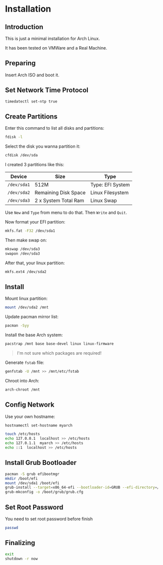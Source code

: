 # Installation

## Introduction

This is just a minimal installation for Arch Linux.

It has been tested on VMWare and a Real Machine.

## Preparing

Insert Arch ISO and boot it.

## Set Network Time Protocol

```bash
timedatectl set-ntp true
```

## Create Partitions

Enter this command to list all disks and partitions:

```bash
fdisk -l
```

Select the disk you wanna partition it:

```bash
cfdisk /dev/sda
```

I created 3 partitions like this:

| Device | Size | Type |
|--------|------|------|
| `/dev/sda1` | 512M | Type: EFI System |
| `/dev/sda2` | Remaining Disk Space | Linux Filesystem |
| `/dev/sda3` | 2 x System Total Ram | Linux Swap |

Use `New` and `Type` from menu to do that. Then `Write` and `Quit`.

Now format your EFI partition:

```bash
mkfs.fat -F32 /dev/sda1
```

Then make swap on:

```bash
mkswap /dev/sda3
swapon /dev/sda3
```

After that, your linux partition:

```bash
mkfs.ext4 /dev/sda2
```

## Install

Mount linux partition:

```bash
mount /dev/sda2 /mnt
```

Update pacman mirror list:

```bash
pacman -Syy
```

Install the base Arch system:

```bash
pacstrap /mnt base base-devel linux linux-firmware
```

> I'm not sure which packages are required!

Generate `fstab` file:

```bash
genfstab -U /mnt >> /mnt/etc/fstab
```

Chroot into Arch:

```bash
arch-chroot /mnt
```

## Config Network

Use your own hostname:

```bash
hostnamectl set-hostname myarch
```

```bash
touch /etc/hosts
echo 127.0.0.1  localhost >> /etc/hosts
echo 127.0.1.1  myarch >> /etc/hosts
echo ::1  localhost >> /etc/hosts
```

## Install Grub Bootloader

```bash
pacman -S grub efibootmgr
mkdir /boot/efi
mount /dev/sda1 /boot/efi
grub-install --target=x86_64-efi --bootloader-id=GRUB --efi-directory=/boot/efi
grub-mkconfig -o /boot/grub/grub.cfg
```

## Set Root Password

You need to set root password before finish

```bash
passwd
```

## Finalizing

```bash
exit
shutdown -r now
```
